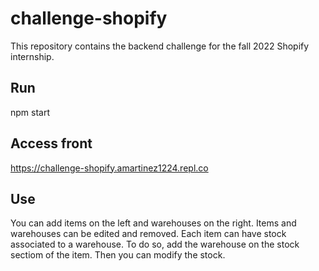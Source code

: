 # challenge-shopify
This repository contains the backend challenge for the fall 2022 Shopify internship.
## Run
npm start
## Access front 
https://challenge-shopify.amartinez1224.repl.co
## Use
You can add items on the left and warehouses on the right. Items and warehouses can be edited and removed. Each item can have stock associated to a warehouse. To do so, add the warehouse on the stock sectiom of the item. Then you can modify the stock.